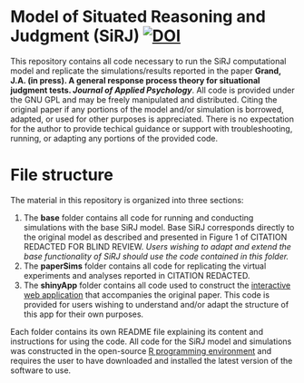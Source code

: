 # Model of Situated Reasoning and Judgment (SiRJ) [![DOI](https://zenodo.org/badge/154691039.svg)](https://zenodo.org/badge/latestdoi/154691039)
This repository contains all code necessary to run the SiRJ computational model and replicate the simulations/results reported in the paper **Grand, J.A. (in press). A general response process theory for situational judgment tests. *Journal of Applied Psychology***. All code is provided under the GNU GPL and may be freely manipulated and distributed. Citing the original paper if any portions of the model and/or simulation is borrowed, adapted, or used for other purposes is appreciated. There is no expectation for the author to provide techical guidance or support with troubleshooting, running, or adapting any portions of the provided code.

# File structure
The material in this repository is organized into three sections:
1. The **base** folder contains all code for running and conducting simulations with the base SiRJ model. Base SiRJ corresponds directly to the original model as described and presented in Figure 1 of CITATION REDACTED FOR BLIND REVIEW. *Users wishing to adapt and extend the base functionality of SiRJ should use the code contained in this folder.*
2. The **paperSims** folder contains all code for replicating the virtual experiments and analyses reported in CITATION REDACTED.
3. The **shinyApp** folder contains all code used to construct the [interactive web application](https://grandjam.shinyapps.io/sirj) that accompanies the original paper. This code is provided for users wishing to understand and/or adapt the structure of this app for their own purposes.

Each folder contains its own README file explaining its content and instructions for using the code. All code for the SiRJ model and simulations was constructed in the open-source [R programming environment](https://cran.r-project.org/) and requires the user to have downloaded and installed the latest version of the software to use.
